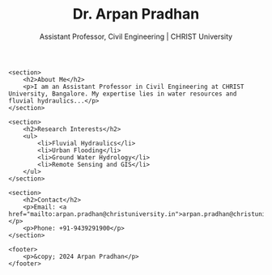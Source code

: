 <!DOCTYPE html>
<html lang="en">
<head>
    <meta charset="UTF-8">
    <meta name="viewport" content="width=device-width, initial-scale=1.0">
    <title>Dr. Arpan Pradhan | Personal Website</title>
</head>
<body>
    <header>
        <h1>Dr. Arpan Pradhan</h1>
        <p>Assistant Professor, Civil Engineering | CHRIST University</p>
    </header>

    <section>
        <h2>About Me</h2>
        <p>I am an Assistant Professor in Civil Engineering at CHRIST University, Bangalore. My expertise lies in water resources and fluvial hydraulics...</p>
    </section>

    <section>
        <h2>Research Interests</h2>
        <ul>
            <li>Fluvial Hydraulics</li>
            <li>Urban Flooding</li>
            <li>Ground Water Hydrology</li>
            <li>Remote Sensing and GIS</li>
        </ul>
    </section>

    <section>
        <h2>Contact</h2>
        <p>Email: <a href="mailto:arpan.pradhan@christuniversity.in">arpan.pradhan@christuniversity.in</a></p>
        <p>Phone: +91-9439291900</p>
    </section>

    <footer>
        <p>&copy; 2024 Arpan Pradhan</p>
    </footer>
</body>
</html>
